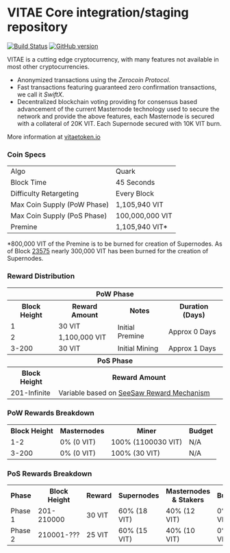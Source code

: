 ﻿VITAE Core integration/staging repository
=====================================

[![Build Status](https://travis-ci.org/VITAE-Project/VITAE.svg?branch=master)](https://travis-ci.org/VITAE-Project/VITAE) [![GitHub version](https://badge.fury.io/gh/VITAE-Project%2FVITAE.svg)](https://badge.fury.io/gh/VITAE-Project%2FVITAE)

VITAE is a cutting edge cryptocurrency, with many features not available in most other cryptocurrencies.
- Anonymized transactions using the _Zerocoin Protocol_.
- Fast transactions featuring guaranteed zero confirmation transactions, we call it _SwiftX_.
- Decentralized blockchain voting providing for consensus based advancement of the current Masternode
  technology used to secure the network and provide the above features, each Masternode is secured
  with a collateral of 20K VIT. Each Supernode secured with 10K VIT burn.

More information at [vitaetoken.io](http://www.vitaetoken.org)

### Coin Specs
<table>
<tr><td>Algo</td><td>Quark</td></tr>
<tr><td>Block Time</td><td>45 Seconds</td></tr>
<tr><td>Difficulty Retargeting</td><td>Every Block</td></tr>
<tr><td>Max Coin Supply (PoW Phase)</td><td>1,105,940 VIT</td></tr>
<tr><td>Max Coin Supply (PoS Phase)</td><td>100,000,000 VIT</td></tr>
<tr><td>Premine</td><td>1,105,940 VIT*</td></tr>
</table>

*800,000 VIT of the Premine is to be burned for creation of Supernodes.  As of Block [23575](http://vitaetoken.io:8181/block/d1c76ba65be8748cc350f44884b8a084fc9f9de9dfd03dccf147cfd1d4388781) nearly 300,000 VIT has been burned for the creation of Supernodes.

### Reward Distribution

<table>
<th colspan=4>PoW Phase</th>
<tr><th>Block Height</th><th>Reward Amount</th><th>Notes</th><th>Duration (Days)</th></tr>
<tr><td>1</td><td>30 VIT</td><td rowspan=2>Initial Premine</td><td rowspan=2> Approx 0 Days</td></tr>
<tr><td>2</td><td>1,100,000 VIT</td></tr>
<tr><td>3-200</td><td>30 VIT</td><td rowspan=1>Initial Mining</td><td rowspan=1> Approx 1 Days</td></tr>
<tr><th colspan=4>PoS Phase</th></tr>
<tr><th>Block Height</th><th colspan=3>Reward Amount</th></tr>
<tr><td>201-Infinite</td><td colspan=3>Variable based on <a href="https://pivx.org/knowledge-base/see-saw-rewards-mechanism/">SeeSaw Reward Mechanism</a></td></tr>
</table>

### PoW Rewards Breakdown

<table>
<th>Block Height</th><th>Masternodes</th><th>Miner</th><th>Budget</th>
<tr><td>1-2</td><td>0% (0 VIT)</td><td>100% (1100030 VIT)</td><td>N/A</td></tr>
<tr><td>3-200</td><td>0% (0 VIT)</td><td>100% (30 VIT)</td><td>N/A</td></tr>
</table>

### PoS Rewards Breakdown

<table>
<th>Phase</th><th>Block Height</th><th>Reward</th><th>Supernodes</th><th>Masternodes & Stakers</th><th>Budget</th>
<tr><td>Phase 1</td><td>201-210000</td><td>30 VIT</td><td>60% (18 VIT)</td><td>40% (12 VIT)</td><td>0% (0 VIT)</td></tr>
<tr><td>Phase 2</td><td>210001-???</td><td>25 VIT</td><td>60% (15 VIT)</td><td>40% (10 VIT)</td><td>0% (0 VIT)</td></tr>
</table>
